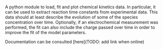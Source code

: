 A python module to load, fit and plot chemical kinetics data. In particular, it can be used to extract reaction time constants from experimental data. This data should at least describe the evolution of some of the species concentration over time. Optionally, if an electrochemical measurement was performed, the fit can also include the charge passed over time in order to improve the fit of the model parameters.

Documentation can be consulted [here](TODO: add link when online)
